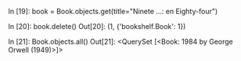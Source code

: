 In [19]: book = Book.objects.get(title="Ninete 
    ...: en Eighty-four")

In [20]: book.delete()
Out[20]: (1, {'bookshelf.Book': 1})

In [21]: Book.objects.all()
Out[21]: <QuerySet [<Book: 1984 by George Orwell (1949)>]>